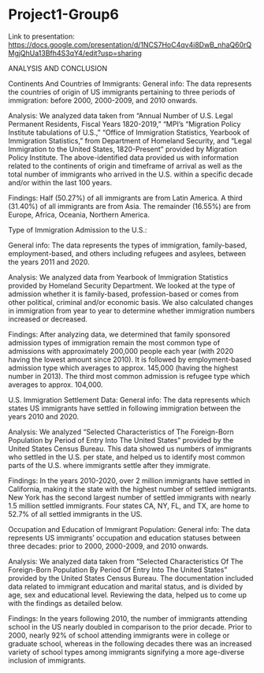 # Project1-Group6

Link to presentation: https://docs.google.com/presentation/d/1NCS7HoC4qv4i8DwB_nhaQ60rQMgjQhUa13Bfh4S3qY4/edit?usp=sharing 

ANALYSIS AND CONCLUSION

Continents And Countries of Immigrants:
General info: The data represents the countries of origin of US immigrants pertaining to three periods of immigration: before 2000, 2000-2009, and 2010 onwards. 

Analysis: 
We analyzed data taken from “Annual Number of U.S. Legal Permanent Residents, Fiscal Years 1820-2019,” “MPI’s “Migration Policy Institute tabulations of U.S.,” “Office of Immigration Statistics, Yearbook of Immigration Statistics,” from Department of Homeland Security, and “Legal Immigration to the United States, 1820-Present” provided by Migration Policy Institute. The above-identified data provided us with information related to the continents of origin and timeframe of arrival as well as the total number of immigrants who arrived in the U.S. within a specific decade and/or within the last 100 years. 

Findings:
Half (50.27%) of all immigrants are from Latin America. A third (31.40%) of all immigrants are from Asia. The remainder (16.55%) are from Europe, Africa, Oceania, Northern America.

 Type of Immigration Admission to the U.S.:
 
General info: The data represents the types of immigration, family-based, employment-based, and others including refugees and asylees, between the years 2011 and 2020.

 Analysis:
We analyzed data from Yearbook of Immigration Statistics provided by Homeland Security Department. We looked at the type of admission whether it is family-based, profession-based or comes from other political, criminal and/or economic basis. We also calculated changes in immigration from year to year to determine whether immigration numbers increased or decreased.

Findings:
After analyzing data, we determined that family sponsored admission types of immigration remain the most common type of admissions with approximately 200,000 people each year (with 2020 having the lowest amount since 2010). It is followed by employment-based admission type which averages to approx. 145,000 (having the highest number in 2013). The third most common admission is refugee type which averages to approx. 104,000.  
 
U.S. Immigration Settlement Data:
General info: The data represents which states US immigrants have settled in following immigration between the years 2010 and 2020.

 Analysis: 
We analyzed “Selected Characteristics of The Foreign-Born Population by Period of Entry Into The United States” provided by the United States Census Bureau. This data showed us numbers of immigrants who settled in the U.S. per state,  and helped us to identify most common parts of the U.S. where immigrants settle after they immigrate.

Findings:
In the years 2010-2020, over 2 million immigrants have settled in California, making it the state with the highest number of settled immigrants. New York has the second largest number of settled immigrants with nearly 1.5 million settled immigrants. Four states CA, NY, FL, and TX, are home to 52.7% of all settled immigrants in the US.

 Occupation and Education of Immigrant Population:
General info: The data represents US immigrants’ occupation and education statuses between three decades: prior to 2000, 2000-2009, and 2010 onwards.

Analysis:
We analyzed data taken from “Selected Characteristics Of The Foreign-Born Population By Period Of Entry Into The United States” provided by the United States Census Bureau. The documentation included data related to immigrant education and marital status, and is divided by age, sex and educational level. Reviewing the data, helped us to come up with the findings as detailed below.

Findings:
In the years following 2010, the number of immigrants attending school in the US nearly doubled in comparison to the prior decade. Prior to 2000, nearly 92% of school attending immigrants were in college or graduate school, whereas in the following decades there was an increased variety of school types among immigrants signifying a more age-diverse inclusion of immigrants.

